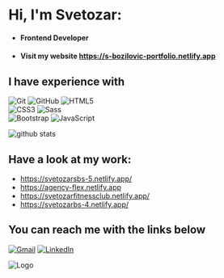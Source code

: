 # Hi, I'm Svetozar:

- #### Frontend Developer

- #### Visit my website https://s-bozilovic-portfolio.netlify.app

## I have experience with

![Git](https://img.shields.io/badge/-Git-222222?style=for-the-badge&logo=git&logoColor=black&color=yellow)
![GitHub](https://img.shields.io/badge/-GitHub-222222?style=for-the-badge&logo=github&logoColor=black&color=yellow)
![HTML5](https://img.shields.io/badge/-HTML5-222222?style=for-the-badge&logo=HTML5&logoColor=black&color=yellow)<br>
![CSS3](https://img.shields.io/badge/-CSS3-222222?style=for-the-badge&logo=CSS3&logoColor=black&color=yellow)
![Sass](https://img.shields.io/badge/-Sass-222222?style=for-the-badge&logo=Sass&logoColor=black&color=yellow) <br>
![Bootstrap](https://img.shields.io/badge/-Bootstrap-222222?style=for-the-badge&logo=Bootstrap&logoColor=black&color=yellow)
![JavaScript](https://img.shields.io/badge/-JavaScript-222222?style=for-the-badge&logo=Sql&logoColor=black&color=yellow)


![github stats](https://github-readme-stats.vercel.app/api?username=S-Bozilovic95&show_icons=true)

## Have a look at my work:
- https://svetozarsbs-5.netlify.app/
- https://agency-flex.netlify.app
- https://svetozarfitnessclub.netlify.app/
- https://svetozarbs-4.netlify.app/


## You can reach me with the links below

[![Gmail](https://img.shields.io/badge/-GMAIL-D14836?style=for-the-badge&logo=gmail&logoColor=white)](mailto:svetozar95@gmail.com)
[![LinkedIn](https://img.shields.io/badge/-LINKEDIN-0077B5?style=for-the-badge&logo=linkedin&logoColor=white)](https://www.linkedin.com/in/svetozar-bo%C5%BEilovi%C4%87-668aa0129/)



![Logo](https://img.shields.io/badge/Svetozar-Bozilovic-yellow)


